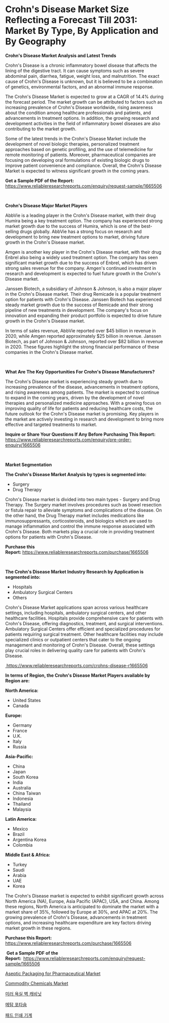 <p><h1>Crohn's Disease Market Size Reflecting a Forecast Till 2031: Market By Type, By Application and By Geography</h1></p><p><strong>Crohn's Disease Market Analysis and Latest Trends</strong></p>
<p><p>Crohn's Disease is a chronic inflammatory bowel disease that affects the lining of the digestive tract. It can cause symptoms such as severe abdominal pain, diarrhea, fatigue, weight loss, and malnutrition. The exact cause of Crohn's Disease is unknown, but it is believed to be a combination of genetics, environmental factors, and an abnormal immune response.</p><p>The Crohn's Disease Market is expected to grow at a CAGR of 14.4% during the forecast period. The market growth can be attributed to factors such as increasing prevalence of Crohn's Disease worldwide, rising awareness about the condition among healthcare professionals and patients, and advancements in treatment options. In addition, the growing research and development activities in the field of inflammatory bowel diseases are also contributing to the market growth.</p><p>Some of the latest trends in the Crohn's Disease Market include the development of novel biologic therapies, personalized treatment approaches based on genetic profiling, and the use of telemedicine for remote monitoring of patients. Moreover, pharmaceutical companies are focusing on developing oral formulations of existing biologic drugs to improve patient convenience and compliance. Overall, the Crohn's Disease Market is expected to witness significant growth in the coming years.</p></p>
<p><strong>Get a Sample PDF of the Report:&nbsp;</strong> <a href="https://www.reliableresearchreports.com/enquiry/request-sample/1665506">https://www.reliableresearchreports.com/enquiry/request-sample/1665506</a></p>
<p>&nbsp;</p>
<p><strong>Crohn's Disease Major Market Players</strong></p>
<p><p>AbbVie is a leading player in the Crohn's Disease market, with their drug Humira being a key treatment option. The company has experienced strong market growth due to the success of Humira, which is one of the best-selling drugs globally. AbbVie has a strong focus on research and development to bring new treatment options to market, driving future growth in the Crohn's Disease market.</p><p>Amgen is another key player in the Crohn's Disease market, with their drug Enbrel also being a widely used treatment option. The company has seen significant market growth due to the success of Enbrel, which has driven strong sales revenue for the company. Amgen's continued investment in research and development is expected to fuel future growth in the Crohn's Disease market.</p><p>Janssen Biotech, a subsidiary of Johnson & Johnson, is also a major player in the Crohn's Disease market. Their drug Remicade is a popular treatment option for patients with Crohn's Disease. Janssen Biotech has experienced steady market growth due to the success of Remicade and their strong pipeline of new treatments in development. The company's focus on innovation and expanding their product portfolio is expected to drive future growth in the Crohn's Disease market.</p><p>In terms of sales revenue, AbbVie reported over $45 billion in revenue in 2020, while Amgen reported approximately $25 billion in revenue. Janssen Biotech, as part of Johnson & Johnson, reported over $82 billion in revenue in 2020. These figures highlight the strong financial performance of these companies in the Crohn's Disease market.</p></p>
<p>&nbsp;</p>
<p><strong>What Are The Key Opportunities For Crohn's Disease Manufacturers?</strong></p>
<p><p>The Crohn's Disease market is experiencing steady growth due to increasing prevalence of the disease, advancements in treatment options, and rising awareness among patients. The market is expected to continue to expand in the coming years, driven by the development of novel therapies and personalized medicine approaches. With a growing focus on improving quality of life for patients and reducing healthcare costs, the future outlook for the Crohn's Disease market is promising. Key players in the market are actively investing in research and development to bring more effective and targeted treatments to market.</p></p>
<p><strong>Inquire or Share Your Questions If Any Before Purchasing This Report:</strong> <a href="https://www.reliableresearchreports.com/enquiry/pre-order-enquiry/1665506">https://www.reliableresearchreports.com/enquiry/pre-order-enquiry/1665506</a></p>
<p>&nbsp;</p>
<p><strong>Market Segmentation</strong></p>
<p><strong>The Crohn's Disease Market Analysis by types is segmented into:</strong></p>
<p><ul><li>Surgery</li><li>Drug Therapy</li></ul></p>
<p><p>Crohn's Disease market is divided into two main types - Surgery and Drug Therapy. The Surgery market involves procedures such as bowel resection or fistula repair to alleviate symptoms and complications of the disease. On the other hand, the Drug Therapy market includes medications like immunosuppressants, corticosteroids, and biologics which are used to manage inflammation and control the immune response associated with Crohn's Disease. Both markets play a crucial role in providing treatment options for patients with Crohn's Disease.</p></p>
<p><strong>Purchase this Report:&nbsp;</strong><a href="https://www.reliableresearchreports.com/purchase/1665506">https://www.reliableresearchreports.com/purchase/1665506</a></p>
<p>&nbsp;</p>
<p><strong>The Crohn's Disease Market Industry Research by Application is segmented into:</strong></p>
<p><ul><li>Hospitals</li><li>Ambulatory Surgical Centers</li><li>Others</li></ul></p>
<p><p>Crohn's Disease Market applications span across various healthcare settings, including hospitals, ambulatory surgical centers, and other healthcare facilities. Hospitals provide comprehensive care for patients with Crohn's Disease, offering diagnostics, treatment, and surgical interventions. Ambulatory Surgical Centers offer efficient and specialized procedures for patients requiring surgical treatment. Other healthcare facilities may include specialized clinics or outpatient centers that cater to the ongoing management and monitoring of Crohn's Disease. Overall, these settings play crucial roles in delivering quality care for patients with Crohn's Disease.</p></p>
<p><a href="https://www.reliableresearchreports.com/crohns-disease-r1665506">&nbsp;https://www.reliableresearchreports.com/crohns-disease-r1665506</a></p>
<p><strong>In terms of Region, the Crohn's Disease Market Players available by Region are:</strong></p>
<p>
    <p> <strong> North America: </strong>
        <ul>
            <li>United States</li>
            <li>Canada</li>
        </ul>
        </p> 
    <p> <strong> Europe: </strong>
        <ul>
            <li>Germany</li>
            <li>France</li>
            <li>U.K.</li>
            <li>Italy</li>
            <li>Russia</li>
        </ul>
        </p> 
    <p> <strong> Asia-Pacific: </strong>
        <ul>
            <li>China</li>
            <li>Japan</li>
            <li>South Korea</li>
            <li>India</li>
            <li>Australia</li>
            <li>China Taiwan</li>
            <li>Indonesia</li>
            <li>Thailand</li>
            <li>Malaysia</li>
        </ul>
        </p> 
    <p> <strong> Latin America: </strong>
        <ul>
            <li>Mexico</li>
            <li>Brazil</li>
            <li>Argentina Korea</li>
            <li>Colombia</li>
        </ul>
        </p> 
    <p> <strong> Middle East & Africa: </strong>
        <ul>
            <li>Turkey</li>
            <li>Saudi</li>
            <li>Arabia</li>
            <li>UAE</li>
            <li>Korea</li>
        </ul>
    </p>
    </p>
<p><p>The Crohn's Disease market is expected to exhibit significant growth across North America (NA), Europe, Asia Pacific (APAC), USA, and China. Among these regions, North America is anticipated to dominate the market with a market share of 35%, followed by Europe at 30%, and APAC at 20%. The growing prevalence of Crohn's Disease, advancements in treatment options, and increasing healthcare expenditure are key factors driving market growth in these regions.</p></p>
<p><strong>Purchase this Report: </strong><a href="https://www.reliableresearchreports.com/purchase/1665506">https://www.reliableresearchreports.com/purchase/1665506</a></p>
<p>&nbsp;<strong>Get a Sample PDF of the Report:&nbsp;&nbsp;</strong><a href="https://www.reliableresearchreports.com/enquiry/request-sample/1665506">https://www.reliableresearchreports.com/enquiry/request-sample/1665506</a></p>
<p><strong></strong></p>
<p><p><a href="https://issuu.com/reportprime-2/docs/aseptic-packaging-for-pharmaceutical-market-size-2">Aseptic Packaging for Pharmaceutical Market</a></p><p><a href="https://github.com/dx0328/Market-Research-Report-List-2/blob/main/commodity-chemicals-market.md">Commodity Chemicals Market</a></p><p><a href="https://medium.com/@jomosley1999/%EA%B1%B0%EC%9A%B8-%EB%B2%BD%EC%9E%A5-%EC%8B%9C%EC%9E%A5-%EC%9C%A0%ED%98%95-%EC%9D%91%EC%9A%A9-%EB%B0%8F-%EC%A7%80%EB%A6%AC%EC%97%90-%EB%8C%80%ED%95%9C-%ED%8F%AC%EA%B4%84%EC%A0%81-%ED%8F%89%EA%B0%80-d33a5a070ab2">미러 욕실 벽 캐비닛</a></p><p><a href="https://github.com/CliftonFisher9067/Market-Research-Report-List-1/blob/main/128375442515.md">메탐 포타슘</a></p><p><a href="https://medium.com/@johnsonlowe2023_38650/%ED%8C%A8%EB%93%9C-%ED%94%84%EB%A6%B0%ED%8A%B8-%EA%B8%B0%EA%B3%84-%EC%8B%9C%EC%9E%A5-%EC%A0%84%EB%A7%9D-%EC%82%B0%EC%97%85-%EA%B0%9C%EC%9A%94-%EB%B0%8F-%EC%98%88%EC%B8%A1-2024%EB%85%84%EB%B6%80%ED%84%B0-2031%EB%85%84-564bdbf28156">패드 인쇄 기계</a></p></p>